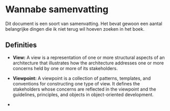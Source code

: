# Wannabe samenvatting
Dit document is een soort van samenvatting. Het bevat gewoon een aantal belangrijke dingen die ik niet terug wil hoeven zoeken in het boek.

## Definities
- **View:** A view is a representation of one or more structural aspects of an architecture that illustrates how the architecture addresses one or more concerns held by one or more of its stakeholders.

- **Viewpoint:** A viewpoint is a collection of patterns, templates, and conventions for constructing one type of view. It defines the stakeholders whose concerns are reflected in the viewpoint and the guidelines, principles, and objects in object-oriented development.

-
